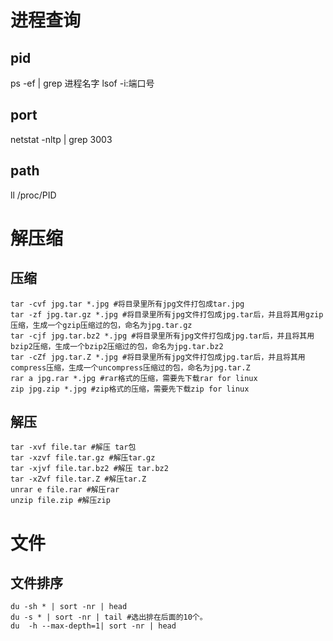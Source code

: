 # 进程查询

## pid

ps -ef | grep 进程名字 lsof -i:端口号

## port

netstat -nltp | grep 3003

## path

ll /proc/PID

# 解压缩

## 压缩

```shell
tar -cvf jpg.tar *.jpg #将目录里所有jpg文件打包成tar.jpg
tar -zf jpg.tar.gz *.jpg #将目录里所有jpg文件打包成jpg.tar后，并且将其用gzip压缩，生成一个gzip压缩过的包，命名为jpg.tar.gz
tar -cjf jpg.tar.bz2 *.jpg #将目录里所有jpg文件打包成jpg.tar后，并且将其用bzip2压缩，生成一个bzip2压缩过的包，命名为jpg.tar.bz2
tar -cZf jpg.tar.Z *.jpg #将目录里所有jpg文件打包成jpg.tar后，并且将其用compress压缩，生成一个uncompress压缩过的包，命名为jpg.tar.Z
rar a jpg.rar *.jpg #rar格式的压缩，需要先下载rar for linux
zip jpg.zip *.jpg #zip格式的压缩，需要先下载zip for linux
```

## 解压

```shell
tar -xvf file.tar #解压 tar包
tar -xzvf file.tar.gz #解压tar.gz
tar -xjvf file.tar.bz2 #解压 tar.bz2
tar -xZvf file.tar.Z #解压tar.Z
unrar e file.rar #解压rar
unzip file.zip #解压zip

```

# 文件

## 文件排序

```shell
du -sh * | sort -nr | head
du -s * | sort -nr | tail #选出排在后面的10个。
du  -h --max-depth=1| sort -nr | head
```